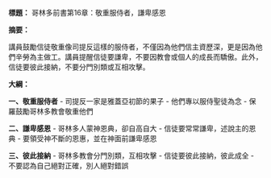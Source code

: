 **標題：** 哥林多前書第16章：敬重服侍者，謙卑感恩

**摘要：**

講員鼓勵信徒敬重像司提反這樣的服侍者，不僅因為他們信主資歷深，更是因為他們辛勞為主做工。講員提醒信徒要謙卑，不要因教會或個人的成長而驕傲。此外，信徒要彼此接納，不要分門別類或互相攻擊。

**大綱：**

**一、敬重服侍者**
    - 司提反一家是雅蓋亞初節的果子
    - 他們專以服侍聖徒為念
    - 保羅鼓勵哥林多教會敬重他們

**二、謙卑感恩**
    - 哥林多人蒙神恩典，卻自高自大
    - 信徒要常常謙卑，述說主的恩典
    - 要領受神不斷的恩惠，並在神面前謙卑感恩

**三、彼此接納**
    - 哥林多教會分門別類，互相攻擊
    - 信徒要彼此接納，彼此成全
    - 不要認為自己絕對正確，別人絕對錯誤